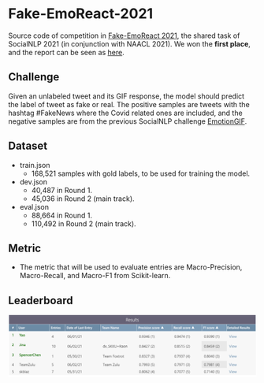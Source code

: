 # Fake-EmoReact-2021

Source code of competition in [Fake-EmoReact 2021](https://sites.google.com/view/covidfake-emoreact-2021), the shared task of SocialNLP 2021 (in conjunction with NAACL 2021). We won the **first place**, and the report can be seen as [here](./Fake_EmoReact_Yao.pdf).

## Challenge
Given an unlabeled tweet and its GIF response, the model should predict the label of tweet as fake or real.
The positive samples are tweets with the hashtag #FakeNews where the Covid related ones are included, and the negative samples are from the previous SocialNLP challenge [EmotionGIF](https://sites.google.com/view/emotiongif-2020/).
## Dataset
- train.json
    - 168,521 samples with gold labels, to be used for training the model.
- dev.json
    - 40,487 in Round 1.
    - 45,036 in Round 2 (main track).
- eval.json
    - 88,664 in Round 1.
    - 110,492 in Round 2 (main track).
## Metric
- The metric that will be used to evaluate entries are Macro-Precision, Macro-Recall, and Macro-F1 from Scikit-learn.

## Leaderboard
<div align="left">
<img src="leaderboard.png"/>
</div>